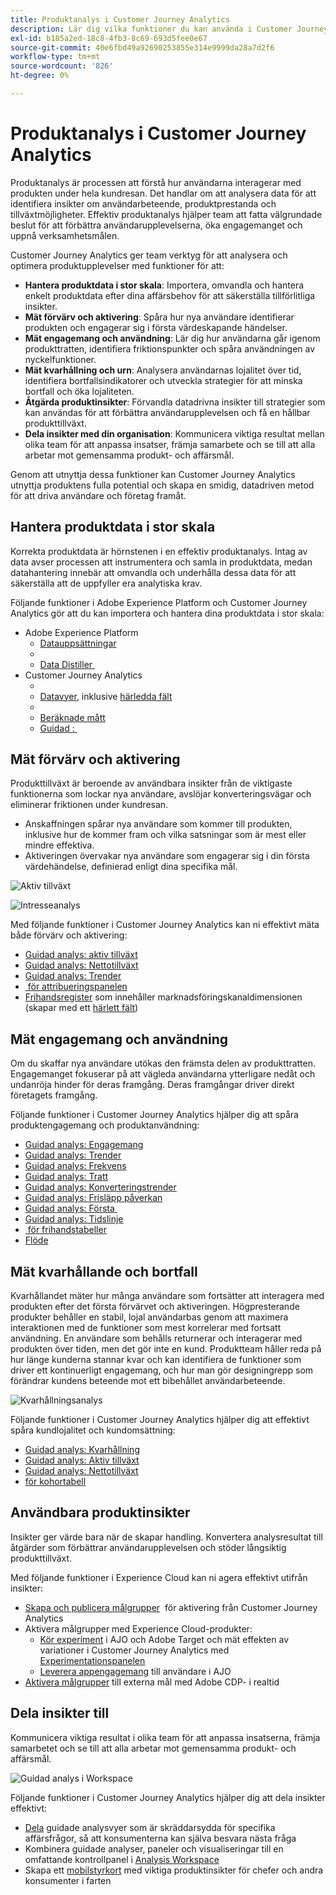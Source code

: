 ```yaml
---
title: Produktanalys i Customer Journey Analytics
description: Lär dig vilka funktioner du kan använda i Customer Journey Analytics för att effektivt utföra produktanalyser.
exl-id: b185a2ed-18c8-4fb3-8c69-693d5fee0e67
source-git-commit: 40e6fbd49a92690253855e314e9999da28a7d2f6
workflow-type: tm+mt
source-wordcount: '826'
ht-degree: 0%

---
```


# Produktanalys i Customer Journey Analytics

Produktanalys är processen att förstå hur användarna interagerar med produkten under hela kundresan. Det handlar om att analysera data för att identifiera insikter om användarbeteende, produktprestanda och tillväxtmöjligheter. Effektiv produktanalys hjälper team att fatta välgrundade beslut för att förbättra användarupplevelserna, öka engagemanget och uppnå verksamhetsmålen.

Customer Journey Analytics ger team verktyg för att analysera och optimera produktupplevelser med funktioner för att:

* **Hantera produktdata i stor skala**: Importera, omvandla och hantera enkelt produktdata efter dina affärsbehov för att säkerställa tillförlitliga insikter.
* **Mät förvärv och aktivering**: Spåra hur nya användare identifierar produkten och engagerar sig i första värdeskapande händelser.
* **Mät engagemang och användning**: Lär dig hur användarna går igenom produkttratten, identifiera friktionspunkter och spåra användningen av nyckelfunktioner.
* **Mät kvarhållning och urn**: Analysera användarnas lojalitet över tid, identifiera bortfallsindikatorer och utveckla strategier för att minska bortfall och öka lojaliteten.
* **Åtgärda produktinsikter**: Förvandla datadrivna insikter till strategier som kan användas för att förbättra användarupplevelsen och få en hållbar produkttillväxt.
* **Dela insikter med din organisation**: Kommunicera viktiga resultat mellan olika team för att anpassa insatser, främja samarbete och se till att alla arbetar mot gemensamma produkt- och affärsmål.

Genom att utnyttja dessa funktioner kan Customer Journey Analytics utnyttja produktens fulla potential och skapa en smidig, datadriven metod för att driva användare och företag framåt.

## Hantera produktdata i stor skala

Korrekta produktdata är hörnstenen i en effektiv produktanalys. Intag av data avser processen att instrumentera och samla in produktdata, medan datahantering innebär att omvandla och underhålla dessa data för att säkerställa att de uppfyller era analytiska krav.

Följande funktioner i Adobe Experience Platform och Customer Journey Analytics gör att du kan importera och hantera dina produktdata i stor skala:

* Adobe Experience Platform
   * [Datauppsättningar &#x200B;](https://experienceleague.adobe.com/en/docs/experience-platform/catalog/datasets/overview)
   * [&#x200B;](https://experienceleague.adobe.com/en/docs/experience-platform/data-prep/home)
   * [Data Distiller &#x200B;](https://experienceleague.adobe.com/en/docs/experience-platform/query/data-distiller/overview)
* Customer Journey Analytics
   * [&#x200B;](/help/connections/overview.md)
   * [Datavyer](/help/data-views/data-views.md), inklusive [härledda fält &#x200B;](/help/data-views/derived-fields/derived-fields.md)
   * [&#x200B;](/help/components/filters/filters-overview.md)
   * [Beräknade mått](/help/components/calc-metrics/calc-metr-overview.md)
   * [Guidad &#x200B;: &#x200B;](/help/guided-analysis/types/timeline.md)

## Mät förvärv och aktivering

Produkttillväxt är beroende av användbara insikter från de viktigaste funktionerna som lockar nya användare, avslöjar konverteringsvägar och eliminerar friktionen under kundresan.

* Anskaffningen spårar nya användare som kommer till produkten, inklusive hur de kommer fram och vilka satsningar som är mest eller mindre effektiva.
* Aktiveringen övervakar nya användare som engagerar sig i din första värdehändelse, definierad enligt dina specifika mål.

![Aktiv tillväxt](/help/guided-analysis/assets/active.png)

![Intresseanalys](/help/guided-analysis/assets/feature-matrix.png)

Med följande funktioner i Customer Journey Analytics kan ni effektivt mäta både förvärv och aktivering:

* [Guidad analys &#x200B;: aktiv tillväxt](/help/guided-analysis/types/active-growth.md)
* [Guidad analys: Nettotillväxt](/help/guided-analysis/types/net-growth.md)
* [Guidad analys: Trender](/help/guided-analysis//types/trends.md)
* [&#x200B; för attribueringspanelen](/help/analysis-workspace/c-panels/attribution.md)
* [Frihandsregister](/help/analysis-workspace/c-panels/freeform-panel.md) som innehåller marknadsföringskanaldimensionen (skapar med ett [härlett fält](/help/data-views/derived-fields/derived-fields.md))

## Mät engagemang och användning

Om du skaffar nya användare utökas den främsta delen av produkttratten. Engagemanget fokuserar på att vägleda användarna ytterligare nedåt och undanröja hinder för deras framgång. Deras framgångar driver direkt företagets framgång.

Följande funktioner i Customer Journey Analytics hjälper dig att spåra produktengagemang och produktanvändning:

* [Guidad analys: Engagemang](/help/guided-analysis/types/engagement.md)
* [Guidad analys: Trender](/help/guided-analysis/types/trends.md)
* [Guidad analys: Frekvens](/help/guided-analysis/types/frequency.md)
* [Guidad analys: Tratt](/help/guided-analysis/types/funnel.md)
* [Guidad analys: Konverteringstrender](/help/guided-analysis/types/conversion-trends.md)
* [Guidad analys: Frisläpp påverkan](/help/guided-analysis/types/release-impact.md)
* [Guidad analys: Första &#x200B;](/help/guided-analysis/types/first-use-impact.md)
* [Guidad analys: Tidslinje](/help/guided-analysis/types/timeline.md)
* [&#x200B; för frihandstabeller](/help/analysis-workspace/c-panels/freeform-panel.md)
* [Flöde](/help/analysis-workspace/visualizations/c-flow/flow.md)

## Mät kvarhållande och bortfall

Kvarhållandet mäter hur många användare som fortsätter att interagera med produkten efter det första förvärvet och aktiveringen. Högpresterande produkter behåller en stabil, lojal användarbas genom att maximera interaktionen med de funktioner som mest korrelerar med fortsatt användning. En användare som behålls returnerar och interagerar med produkten över tiden, men det gör inte en kund. Produktteam håller reda på hur länge kunderna stannar kvar och kan identifiera de funktioner som driver ett kontinuerligt engagemang, och hur man gör designingrepp som förändrar kundens beteende mot ett bibehållet användarbeteende.

![Kvarhållningsanalys](/help/guided-analysis/assets/retention.png)

Följande funktioner i Customer Journey Analytics hjälper dig att effektivt spåra kundlojalitet och kundomsättning:

* [Guidad analys: Kvarhållning](/help/guided-analysis/types/retention.md) &#x200B;
* [Guidad analys: Aktiv tillväxt](/help/guided-analysis/types/active-growth.md)
* [Guidad analys: Nettotillväxt](/help/guided-analysis/types/net-growth.md)
* [&#x200B; för kohortabell](/help/analysis-workspace/visualizations/cohort-table/cohort-analysis.md)

## Användbara produktinsikter

Insikter ger värde bara när de skapar handling. Konvertera analysresultat till åtgärder som förbättrar användarupplevelsen och stöder långsiktig produkttillväxt.

Med följande funktioner i Experience Cloud kan ni agera effektivt utifrån insikter:

* [Skapa och publicera målgrupper](/help/components/audiences/publish.md) &#x200B; för aktivering från Customer Journey Analytics
* Aktivera målgrupper med Experience Cloud-produkter:
   * [Kör experiment](https://experienceleague.adobe.com/en/docs/journey-optimizer/using/content-management/content-experiment/get-started-experiment) i AJO och Adobe Target och mät effekten av variationer i Customer Journey Analytics med [Experimentationspanelen](/help/analysis-workspace/c-panels/experimentation.md)
   * [Leverera appengagemang](https://experienceleague.adobe.com/en/docs/journey-optimizer/using/channels/in-app/get-started-in-app) till användare i AJO
* [Aktivera målgrupper](https://experienceleague.adobe.com/en/docs/experience-platform/destinations/ui/activate/activation-overview) till externa mål med Adobe CDP-&#x200B; i realtid

## Dela insikter till &#x200B;

Kommunicera viktiga resultat i olika team för att anpassa insatserna, främja samarbetet och se till att alla arbetar mot gemensamma produkt- och affärsmål.

![Guidad analys i Workspace](assets/guided-analysis-workspace.png)

Följande funktioner i Customer Journey Analytics hjälper dig att dela insikter effektivt:

* [Dela](/help/analysis-workspace/curate-share/share-projects.md) guidade analysvyer som är skräddarsydda för specifika affärsfrågor, så att konsumenterna kan själva besvara nästa fråga
* Kombinera guidade analyser, paneler och visualiseringar till en omfattande kontrollpanel i [Analysis Workspace](/help/analysis-workspace/home.md)
* Skapa ett [mobilstyrkort](/help/mobile-app/home.md) med viktiga produktinsikter för chefer och andra konsumenter i farten
